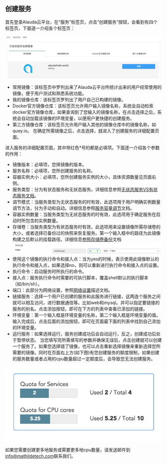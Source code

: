## 创建服务

首先登录Alauda云平台，在“服务”标签页，点击“创建服务”按钮，会看到有四个标签页，下面逐一介绍各个标签页：

![](../../images/feature/service/create-1.png)

* 常用镜像：该标签页中罗列出来了Alauda云平台所统计出来的用户经常使用的镜像，便于用户测试和熟悉系统功能。
* 我的镜像仓库：该标签页罗列出了用户自己已构建的镜像。
* Docker官方镜像仓库：该标签页允许用户输入镜像名称，系统会自动检索docker官方镜像仓库，如果查询到了您输入的镜像名称，在点击选择之后，系统会自动加载该镜像的环境变量，以便用户更快捷的创建服务。
* 第三方镜像仓库：该标签页允许用户输入其他的镜像仓库中的镜像名称，如quey.io。
在确定所需镜像之后，点击选择，就进入了创建服务的详细配置页面。

进入服务的详细配置页面，其中带红色*号的都是必填项。下面逐一介绍各个参数的作用：

* 镜像版本：必填项，您择镜像的版本。
* 服务名称：必填项，您所创建服务的名称。
* 容器实例大小：必填项，您所创建服务实例的大小，具体资源数量见页面右侧。
* 服务类型：分为有状态服务和无状态服务。详细信息参照[无状态服务VS有状态服务文档](stateless-service-and-stateful-service.md)。
* 调节模式：当服务类型为无状态服务的时有效，此选项用于用户明确实例数量调节方法，分为手动和自动。详细信息参照[服务容量调节](capacity.md)文档。
* 容器实例数量：当服务类型为无状态服务的时有效，此选项用于确定服务在启动时所包含的实例数量。
* 存储卷：当服务类型为有状态服务时有效，此选项用来设置镜像所需存储卷的大小，或者选择已备份过的快照来恢复服务。第一个输入框中的路径为此镜像构建之后默认的挂载路径。详细信息[参照存储卷备份](../volume/introduce.md)文档
  ![](../../images/feature/service/create-2.png)
* 使用这个镜像的执行命令和接入点：当为yes的时候，表示使用此镜像默认的执行命令和接入点，如果选择no，则可以重新进行执行命令和接入点的设置。
* 执行命令：启动服务时所执行的命令。
* 接入点：服务执行命令时需要的可执行脚本，覆盖shell默认的执行脚本（如/bin/sh）。
* 端口：此部分为网络设置，参照[网络设置](network-settings.md)描述文档。
* 链接服务：选择一个用户已创建的服务和此服务进行链接，这两连个服务之间就可以相互访问，进行数据通信等。比如web和mysql。并可以指定要链接的服务的别名。点击添加按钮，即可在下方的列表中查看已添加的链接。
* 环境变量：第一个输入框是环境变量的名称，第二个输入框是环境变量的值。输入完成后，点击后面的添加按钮，即可在页面最下面的列表中找到自己添加的环境变量。
* 运行服务：如果选择运行，服务创建成功后会自动运行，反之，创建成功后处于暂停状态。
当您填写完所需填写的参数并确保无误后，点击创建就可以创建一个服务了。如果您选择错了镜像，也可以点击重新选择镜像来重新选择您所需要的镜像。同时在页面右上方(如下图)有您创建服务的额度限制，如果创建的服务数量或者占用的cpu数量超过一定额度后，会导致您无法创建服务。

![](../../images/feature/service/create-3.png)

如果您需要创建更多地服务或需要更多地cpu数量，请发送邮件到[info@mathildetech.com](mailto:info@mathildetech.com)联系我们。










